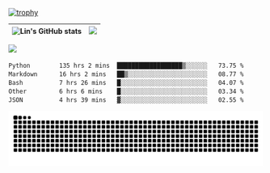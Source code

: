 [![trophy](https://github-profile-trophy.vercel.app/?username=ocss884&column=7)](https://github.com/ocss884)

| ![Lin's GitHub stats](https://github-readme-stats.vercel.app/api?username=ocss884&show_icons=true&hide_border=True&count_private=true) | ![](https://github-readme-streak-stats.herokuapp.com?user=ocss884&hide_border=true&date_format=M%20j%5B%2C%20Y%5D&ring=7EDDCF&fire=7EDDCF") |
| ------------------------------------------------------------ | ------------------------------------------------------------ |

![](https://komarev.com/ghpvc/?username=ocss884&color=brightgreen)

<!--START_SECTION:waka-->

```txt
Python        135 hrs 2 mins  ██████████████████▒░░░░░░   73.75 %
Markdown      16 hrs 2 mins   ██▒░░░░░░░░░░░░░░░░░░░░░░   08.77 %
Bash          7 hrs 26 mins   █░░░░░░░░░░░░░░░░░░░░░░░░   04.07 %
Other         6 hrs 6 mins    █░░░░░░░░░░░░░░░░░░░░░░░░   03.34 %
JSON          4 hrs 39 mins   ▓░░░░░░░░░░░░░░░░░░░░░░░░   02.55 %
```

<!--END_SECTION:waka-->

<p align="center">
   <img src="https://github.com/ocss884/ocss884/blob/output/github-snake.svg" alt="snake">
</p>
